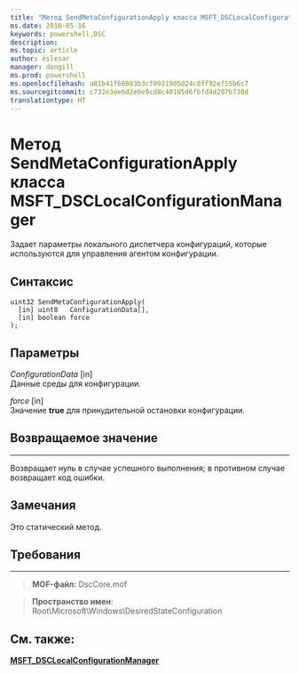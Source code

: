 ```yaml
---
title: "Метод SendMetaConfigurationApply класса MSFT_DSCLocalConfigurationManager"
ms.date: 2016-05-16
keywords: powershell,DSC
description: 
ms.topic: article
author: eslesar
manager: dongill
ms.prod: powershell
ms.openlocfilehash: a81b41f66883b3cf0931905d24c8ff92ef55b6c7
ms.sourcegitcommit: c732e3ee6d2e0e9cd8c40105d6fbfd4d207b730d
translationtype: HT
---
```

# <a name="sendmetaconfigurationapply-method-of-the-msftdsclocalconfigurationmanager-class"></a>Метод SendMetaConfigurationApply класса MSFT_DSCLocalConfigurationManager

Задает параметры локального диспетчера конфигураций, которые используются для управления агентом конфигурации.

<a name="syntax"></a>Синтаксис
------

```mof
uint32 SendMetaConfigurationApply(
  [in] uint8   ConfigurationData[],
  [in] boolean force
);
```

<a name="parameters"></a>Параметры
----------

*ConfigurationData* \[in\]  
Данные среды для конфигурации.

*force* \[in\]  
Значение **true** для принудительной остановки конфигурации.

## <a name="return-value"></a>Возвращаемое значение
------------

Возвращает нуль в случае успешного выполнения; в противном случае возвращает код ошибки.

## <a name="remarks"></a>Замечания

Это статический метод.

## <a name="requirements"></a>Требования
------------
>**MOF-файл:** DscCore.mof

>**Пространство имен**: Root\Microsoft\Windows\DesiredStateConfiguration


## <a name="see-also"></a>См. также:


[**MSFT_DSCLocalConfigurationManager**](msft-dsclocalconfigurationmanager.md)


 

 



